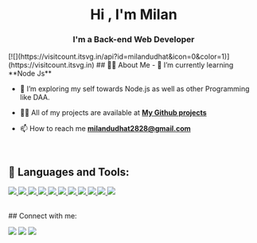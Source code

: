 <h1 align="center">Hi , I'm Milan</h1>
<h3 align="center">I'm a Back-end Web Developer</h3>
[![](https://visitcount.itsvg.in/api?id=milandudhat&icon=0&color=1)](https://visitcount.itsvg.in)
## 🙋‍♂️ About Me
- 🌱 I’m currently learning **Node Js**

- 👯 I’m exploring my self towards Node.js as well as other Programming like DAA.

- 👨‍💻 All of my projects are available at **[My Github projects](https://github.com/milandudhat)**

- 📫 How to reach me **milandudhat2828@gmail.com**

<br/>

## 🚀 Languages and Tools:

<p align="left"> 
    <a href="https://www.mongodb.com/" target="_blank"> <img src="https://img.icons8.com/color/48/000000/mongodb.png"/> </a>
    <a href="https://reactjs.org/" target="_blank"> <img src="https://img.icons8.com/color/48/000000/react-native.png"/> </a>
    <a href="https://nodejs.org/en/" target="_blank"> <img src="https://img.icons8.com/color/48/000000/nodejs.png"/> </a>
    <a href="https://www.php.net/" target="_blank"> <img src="https://img.icons8.com/officel/48/000000/php-logo.png"/> </a>
    <a href="https://docs.microsoft.com/en-us/cpp/?view=msvc-170" target="_blank"> <img src="https://img.icons8.com/color/48/000000/c-plus-plus-logo.png"/> </a>
    <a href="https://devdocs.io/c/" target="_blank"> <img src="https://img.icons8.com/color/48/000000/c-programming.png"/> </a>
    <a href="https://docs.python.org/3/" target="_blank"> <img src="https://img.icons8.com/color/48/000000/python--v1.png"/> </a>
    <a href="https://docs.oracle.com/en/java/" target="_blank"> <img src="https://img.icons8.com/color/48/000000/java-coffee-cup-logo--v1.png"/> </a>
    <a href="https://dev.mysql.com/doc/" target="_blank"> <img src="https://img.icons8.com/color/48/000000/mysql-logo.png"/> </a>
    <a href="https://getbootstrap.com/docs/5.1/getting-started/introduction/" target="_blank"> <img src="https://img.icons8.com/color/48/000000/bootstrap.png"/> </a>
    <a href="https://developer.mozilla.org/en-US/docs/Web/JavaScript" target="_blank"> <img src="https://img.icons8.com/color/48/000000/javascript.png"/> </a>
    
</p>

<br/>
## Connect with me:
<p align="left">

<a href = "https://www.linkedin.com/in/milan-dudhat-b45166216/"><img src="https://img.icons8.com/fluent/48/000000/linkedin.png"/></a>
<a href = "https://twitter.com/_milndudhat_"><img src="https://img.icons8.com/fluent/48/000000/twitter.png"/></a>
<a href = "https://www.instagram.com/_milan.dudhat_/"><img src="https://img.icons8.com/fluent/48/000000/instagram-new.png"/></a>

</p>
  
